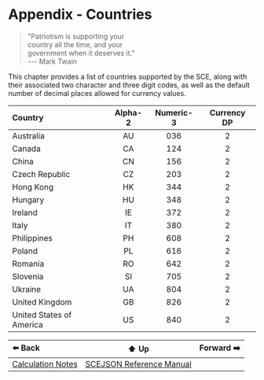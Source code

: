# Appendix - Countries

> "Patriotism is supporting your  
>  country all the time, and your  
>  government when it deserves it."  
>                           --- Mark Twain

This chapter provides a list of countries supported by the SCE, along
with their associated two character and three digit codes, as well as
the default number of decimal places allowed for currency values.


| Country | Alpha-2 | Numeric-3 | Currency DP |
| :------ | :-----: | :-------: | :---------: |
| Australia | AU | 036 | 2 |
| Canada | CA | 124 | 2 |
| China | CN | 156 | 2 |
| Czech Republic | CZ | 203 | 2 |
| Hong Kong | HK | 344 | 2 |
| Hungary | HU | 348 | 2 |
| Ireland | IE | 372 | 2 |
| Italy | IT | 380 | 2 |
| Philippines | PH | 608 | 2 |
| Poland | PL | 616 | 2 |
| Romania | RO | 642 | 2 |
| Slovenia | SI | 705 | 2 |
| Ukraine | UA | 804 | 2 |
| United Kingdom | GB | 826 | 2 |
| United States of America | US | 840 | 2 |

| ⬅️ Back | ⬆️ Up | Forward ➡️ |
| :--- | :---: | ---: |
| [Calculation Notes](appendix-calcnotes.md) | [SCEJSON Reference Manual](README.md) |  |
